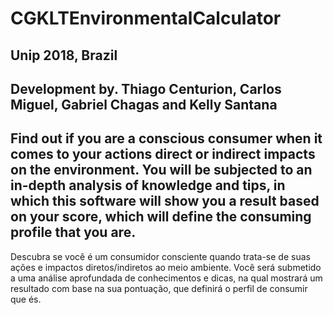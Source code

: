 # CGKLTEnvironmentalCalculator
## Unip 2018, Brazil
## Development by. Thiago Centurion, Carlos Miguel, Gabriel Chagas and Kelly Santana

Find out if you are a conscious consumer when it comes to your actions direct or indirect impacts on the environment.
You will be subjected to an in-depth analysis of knowledge and tips, in which this software will show you a result based on your score, which will define the consuming profile that you are.
---------------
Descubra se você é um consumidor consciente quando trata-se de suas ações e impactos diretos/indiretos ao meio ambiente.
Você será submetido a uma análise aprofundada de conhecimentos e dicas, na qual mostrará um resultado com base na sua pontuação, que definirá o perfil de consumir que és.